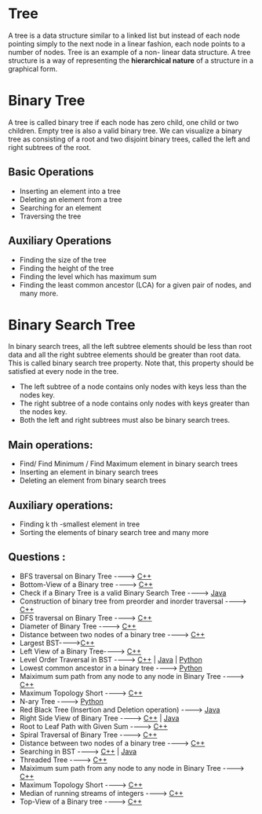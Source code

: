 # Tree

A tree is a data structure similar to a linked list but instead of each node pointing simply to the
next node in a linear fashion, each node points to a number of nodes. Tree is an example of a non-
linear data structure. A tree structure is a way of representing the **hierarchical nature** of a structure
in a graphical form.

# Binary Tree
A tree is called binary tree if each node has zero child, one child or two children. Empty tree is
also a valid binary tree. We can visualize a binary tree as consisting of a root and two disjoint
binary trees, called the left and right subtrees of the root.


## Basic Operations

* Inserting an element into a tree
* Deleting an element from a tree
* Searching for an element
* Traversing the tree

## Auxiliary Operations

* Finding the size of the tree
* Finding the height of the tree
* Finding the level which has maximum sum
* Finding the least common ancestor (LCA) for a given pair of nodes, and many more.

#  Binary Search Tree

In binary search trees, all the left subtree elements should be less than root data and all the right
subtree elements should be greater than root data. This is called binary search tree property. Note
that, this property should be satisfied at every node in the tree.

* The left subtree of a node contains only nodes with keys less than the nodes key.
* The right subtree of a node contains only nodes with keys greater than the nodes key.
* Both the left and right subtrees must also be binary search trees.

## Main operations: 

* Find/ Find Minimum / Find Maximum element in binary search trees
* Inserting an element in binary search trees
* Deleting an element from binary search trees

## Auxiliary operations:

* Finding k th -smallest element in tree
* Sorting the elements of binary search tree and many more

## Questions :

* BFS traversal on Binary Tree ----> [C++](/Code/C++/binary_tree_BFS_traversal.cpp)
* Bottom-View of a Binary tree ----> [C++](/Code/C++/bottomView.cpp) 
* Check if a Binary Tree is a valid Binary Search Tree ----> [Java](/Code/Java/check_valid_BST.java)
* Construction of binary tree from preorder and inorder traversal ----> [C++](/Code/C++/binary_tree_from_preorder_and_inorder.cpp) 
* DFS traversal on Binary Tree ----> [C++](/Code/C++/binary_tree_DFS_traversal.cpp)
* Diameter of Binary Tree ----> [C++](/Code/C++/diameter_of_binary_tree.cpp)
* Distance between two nodes of a binary tree ----> [C++](/Code/C++/distance_between_two_nodes_of_BT.cpp)
* Largest BST---->[C++](Tree/LargestBST.cpp)
* Left View of  a Binary Tree----> [C++](/Code/C++/left-view.cpp)
* Level Order Traversal in BST ----> [C++]() | [Java]() | [Python](/Code/Python/level_order_traversal_binary_tree.py)
* Lowest common ancestor in a binary tree ----> [Python](/Code/Python/LCA_in_binary_tree.py)
* Maiximum  sum path from any node to any node in Binary Tree  ----> [C++](/Code/C++/max_tree_path.cpp)
* Maximum Topology Short ----> [C++](/Code/C++/Max_Topology_Short.cpp)
* N-ary Tree ----> [Python](/Code/Python/n_ary_tree.py)
* Red Black Tree (Insertion and Deletion operation) ----> [Java](/Code/Java/RedBlackTree.java)
* Right Side View of Binary Tree ----> [C++](/Code/C++/Right_Side_View_of_Binary_Tree.cpp) | [Java](/Code/java/Right_Side_View_Of_BinaryTree.java)
* Root to Leaf Path with Given Sum ----> [C++](/Code/C++/Root_to_leaf_path_with_given_sum.cpp)
* Spiral Traversal of Binary Tree ----> [C++](/Code/C++/spiral_traversal_of_binary_tree.cpp) 
* Distance between two nodes of a binary tree ----> [C++](/Code/C++/distance_between_two_nodes_of_BT.cpp)
* Searching in BST ----> [C++](/Code/C++/searching_in_bst.cpp) | [Java](Code\Java\Searching_in_BST.Java)
* Threaded Tree ----> [C++](/Code/C++/threaded_binary_tree.cpp) 
* Maiximum  sum path from any node to any node in Binary Tree  ----> [C++](/Code/C++/max_tree_path.cpp)
* Maximum Topology Short ----> [C++](/Code/C++/Max_Topology_Short.cpp)
* Median of running streams of integers ----> [C++](/Code/C++/median_running_stream.cpp) 
* Top-View of a Binary tree ----> [C++](/Code/C++/Top-View.cpp) 
